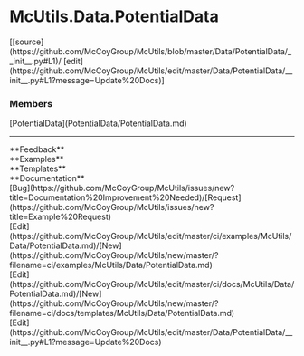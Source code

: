 # <a id="McUtils.Data.PotentialData">McUtils.Data.PotentialData</a> 
<div class="docs-source-link" markdown="1">
[[source](https://github.com/McCoyGroup/McUtils/blob/master/Data/PotentialData/__init__.py#L1)/
[edit](https://github.com/McCoyGroup/McUtils/edit/master/Data/PotentialData/__init__.py#L1?message=Update%20Docs)]
</div>
    


### Members
<div class="container alert alert-secondary bg-light">
  <div class="row">
   <div class="col" markdown="1">
[PotentialData](PotentialData/PotentialData.md)   
</div>
   <div class="col" markdown="1">
   
</div>
   <div class="col" markdown="1">
   
</div>
</div>
</div>













---


<div markdown="1" class="text-secondary">
<div class="container">
  <div class="row">
   <div class="col" markdown="1">
**Feedback**   
</div>
   <div class="col" markdown="1">
**Examples**   
</div>
   <div class="col" markdown="1">
**Templates**   
</div>
   <div class="col" markdown="1">
**Documentation**   
</div>
   <div class="col" markdown="1">
   
</div>
   <div class="col" markdown="1">
   
</div>
   <div class="col" markdown="1">
   
</div>
</div>
  <div class="row">
   <div class="col" markdown="1">
[Bug](https://github.com/McCoyGroup/McUtils/issues/new?title=Documentation%20Improvement%20Needed)/[Request](https://github.com/McCoyGroup/McUtils/issues/new?title=Example%20Request)   
</div>
   <div class="col" markdown="1">
[Edit](https://github.com/McCoyGroup/McUtils/edit/master/ci/examples/McUtils/Data/PotentialData.md)/[New](https://github.com/McCoyGroup/McUtils/new/master/?filename=ci/examples/McUtils/Data/PotentialData.md)   
</div>
   <div class="col" markdown="1">
[Edit](https://github.com/McCoyGroup/McUtils/edit/master/ci/docs/McUtils/Data/PotentialData.md)/[New](https://github.com/McCoyGroup/McUtils/new/master/?filename=ci/docs/templates/McUtils/Data/PotentialData.md)   
</div>
   <div class="col" markdown="1">
[Edit](https://github.com/McCoyGroup/McUtils/edit/master/Data/PotentialData/__init__.py#L1?message=Update%20Docs)   
</div>
   <div class="col" markdown="1">
   
</div>
   <div class="col" markdown="1">
   
</div>
   <div class="col" markdown="1">
   
</div>
</div>
</div>
</div>
